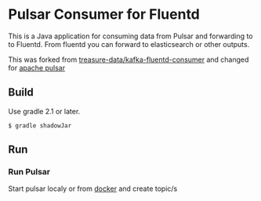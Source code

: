 # Pulsar Consumer for Fluentd
This is a Java application for consuming data from Pulsar and forwarding to to Fluentd.
From fluentd you can forward to elasticsearch or other outputs.

This was forked from [treasure-data/kafka-fluentd-consumer](https://github.com/treasure-data/kafka-fluentd-consumer) and changed for [apache pulsar](https://pulsar.apache.org/)

## Build

Use gradle 2.1 or later.

    $ gradle shadowJar

## Run

### Run Pulsar
Start pulsar localy or from [docker](https://pulsar.apache.org/docs/en/standalone-docker/) and create topic/s
